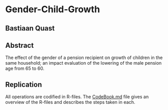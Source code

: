 Gender-Child-Growth
========================================================
Bastiaan Quast
--------------------------------------------------------

Abstract
--------------------------------------------------------
The effect of the gender of a pension recipient on growth of children in the same household; an impact evaluation of the lowering of the male pension age from 65 to 60.

Replication
--------------------------------------------------------
All operations are codified in R-files. The [CodeBook.md](/CodeBook.md) file gives an overview of the R-files and describes the steps taken in each.
